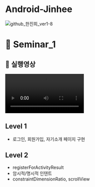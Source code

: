 # Android-Jinhee
![github_한진희_ver1-8](https://user-images.githubusercontent.com/70698151/135753732-745e05f0-2fcc-45cd-a9ed-9cbafce344f5.png)


# 📍 Seminar_1 

## 🎥 실행영상

<video width="250" src="https://user-images.githubusercontent.com/53166299/136665436-02a3b0a1-8909-4c23-b65a-2caa2cccd5a7.mp4"></video>

## Level 1

- 로그인, 회원가입, 자기소개 페이지 구현

## Level 2 

- registerForActivityResult
- 암시적/명시적 인텐트
- constraintDimensionRatio, scrollView



